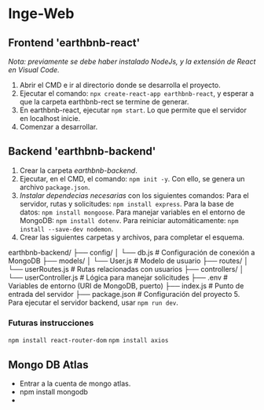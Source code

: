 # Inge-Web

## Frontend 'earthbnb-react'
*Nota: previamente se debe haber instalado NodeJs, y la extensión de React en Visual Code.*
1. Abrir el CMD e ir al directorio donde se desarrolla el proyecto.
2. Ejecutar el comando: `npx create-react-app earthbnb-react`, y esperar a que la carpeta earthbnb-rect se termine de generar.
3. En earthbnb-react, ejecutar `npm start`. Lo que permite que el servidor en localhost inicie.
4. Comenzar a desarrollar.

## Backend 'earthbnb-backend'
1. Crear la carpeta *earthbnb-backend*.
2. Ejecutar, en el CMD, el comando: `npm init -y`. Con ello, se genera un archivo `package.json`.
3. *Instalar dependecias necesarias* con los siguientes comandos:
       Para el servidor, rutas y solicitudes: `npm install express`.
       Para la base de datos: `npm install mongoose`.
       Para manejar variables en el entorno de MongoDB: `npm install dotenv`.
       Para reiniciar automáticamente: `npm install --save-dev nodemon`.
4. Crear las siguientes carpetas y archivos, para completar el esquema.

earthbnb-backend/
├── config/
│   └── db.js           # Configuración de conexión a MongoDB
├── models/
│   └── User.js         # Modelo de usuario
├── routes/
│   └── userRoutes.js   # Rutas relacionadas con usuarios
├── controllers/
│   └── userController.js # Lógica para manejar solicitudes
├── .env                # Variables de entorno (URI de MongoDB, puerto)
├── index.js            # Punto de entrada del servidor
├── package.json        # Configuración del proyecto
5. Para ejecutar el servidor backend, usar `npm run dev`.


### Futuras instrucciones
`npm install react-router-dom`
`npm install axios`

## Mongo DB Atlas
- Entrar a la cuenta de mongo atlas.
- npm install mongodb
- 
